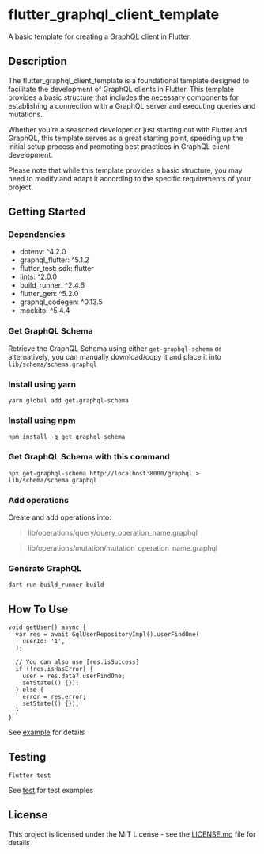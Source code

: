 # flutter_graphql_client_template
A basic template for creating a GraphQL client in Flutter.
## Description
The flutter_graphql_client_template is a foundational template designed to facilitate the development of GraphQL clients in Flutter. This template provides a basic structure that includes the necessary components for establishing a connection with a GraphQL server and executing queries and mutations.

Whether you’re a seasoned developer or just starting out with Flutter and GraphQL, this template serves as a great starting point, speeding up the initial setup process and promoting best practices in GraphQL client development.

Please note that while this template provides a basic structure, you may need to modify and adapt it according to the specific requirements of your project. 
## Getting Started
### Dependencies
* dotenv: ^4.2.0
* graphql_flutter: ^5.1.2
* flutter_test:
    sdk: flutter
* lints: ^2.0.0
* build_runner: ^2.4.6
* flutter_gen: ^5.2.0
* graphql_codegen: ^0.13.5
* mockito: ^5.4.4


### Get GraphQL Schema
Retrieve the GraphQL Schema using either `get-graphql-schema` or alternatively, you can manually download/copy it and place it into `lib/schema/schema.graphql`
### Install using yarn
```
yarn global add get-graphql-schema
```

### Install using npm
```
npm install -g get-graphql-schema
```
### Get GraphQL Schema with this command
```
npx get-graphql-schema http://localhost:8000/graphql > lib/schema/schema.graphql
```

### Add operations
Create and add operations into:

> lib/operations/query/query_operation_name.graphql

> lib/operations/mutation/mutation_operation_name.graphql

### Generate GraphQL
```
dart run build_runner build
```
## How To Use
```
void getUser() async {
  var res = await GqlUserRepositoryImpl().userFindOne(
    userId: '1',
  );

  // You can also use [res.isSuccess]
  if (!res.isHasError) {
    user = res.data?.userFindOne;
    setState(() {});
  } else {
    error = res.error;
    setState(() {});
  }
}
```
See [example](example/lib/main.dart) for details
## Testing
```
flutter test
```
See [test](test/) for test examples

## License
This project is licensed under the MIT License - see the [LICENSE.md](LICENSE) file for details
